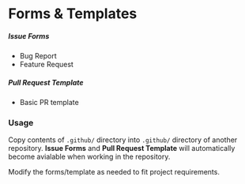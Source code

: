 # Forms & Templates

##### Issue Forms
* Bug Report
* Feature Request
  
##### Pull Request Template
* Basic PR template

### Usage
Copy contents of `.github/` directory into `.github/` directory of another repository. **Issue Forms** and **Pull Request Template** will automatically become avialable when working in the repository. 

Modify the forms/template as needed to fit project requirements.
